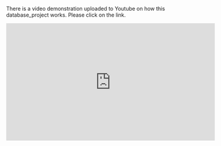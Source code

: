 There is a video demonstration uploaded to Youtube on how this database_project works. Please click on the link.  

<iframe width="560" height="315" src="https://www.youtube.com/embed/5XInx1I9oVA?si=HzVnDXX-mX9-VLxR" title="YouTube video player" frameborder="0" allow="accelerometer; autoplay; clipboard-write; encrypted-media; gyroscope; picture-in-picture; web-share" allowfullscreen></iframe>
